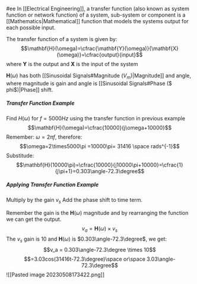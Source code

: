 #ee
In [[Electrical Engineering]], a transfer function (also known as system function or network function) of a system, sub-system or component is a [[Mathematics|Mathematical]] function that models the systems output for each possible input. 

The transfer function of a system is given by:
$$\mathbf{H}(\omega)=\cfrac{\mathbf{Y}(\omega)}{\mathbf{X}(\omega)}=\cfrac{output}{input}$$
where $\mathbf{Y}$ is the output and $\mathbf{X}$ is the input of the system

$\mathbf{H}(\omega)$ has both [[Sinusoidal Signals#Magnitude ($V_m$)|Magnitude]] and angle, where magnitude is gain and angle is [[Sinusoidal Signals#Phase ($ phi$)|Phase]] shift.

##### Transfer Function Example
Find $H(\omega)$ for $f=5000Hz$ using the transfer function in previous example
$$\mathbf{H}(\omega)=\cfrac{10000}{j\omega+10000}$$
Remember: $\omega=2\pi f$, therefore:
$$\omega=2\times5000\pi =10000\pi= 31416 \space rads^{-1}$$
Substitude:
$$\mathbf{H}(10000\pi)=\cfrac{10000}{j10000\pi+10000}=\cfrac{1}{j\pi+1}=0.303\angle-72.3\degree$$

##### Applying Transfer Function Example
Multiply by the gain $v_s$
Add the phase shift to time term.

Remember the gain is the $\mathbf{H}(\omega)$ magnitude and by rearranging the function we can get the output.
$$v_a = \mathbf{H}(\omega)\times v_s$$
The $v_s$ gain is 10 and $\mathbf{H}(\omega)$ is $0.303\angle-72.3\degree$, we get:
$$v_a = 0.303\angle-72.3\degree \times 10$$
$$=3.03cos(31416t-72.3\degree)\space or\space 3.03\angle-72.3\degree$$
![[Pasted image 20230508173422.png]]
